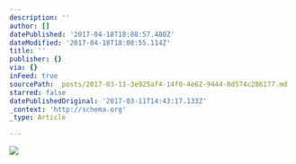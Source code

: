 ```yaml
---
description: ''
author: []
datePublished: '2017-04-18T18:08:57.480Z'
dateModified: '2017-04-18T18:08:55.114Z'
title: ''
publisher: {}
via: {}
inFeed: true
sourcePath: _posts/2017-03-11-3e925af4-14f0-4e62-9444-0d574c286177.md
starred: false
datePublishedOriginal: '2017-03-11T14:43:17.133Z'
_context: 'http://schema.org'
_type: Article

---
```

![](https://the-grid-user-content.s3-us-west-2.amazonaws.com/d5493cd8-bf9e-445f-bea7-1e94adc108c3.jpg)